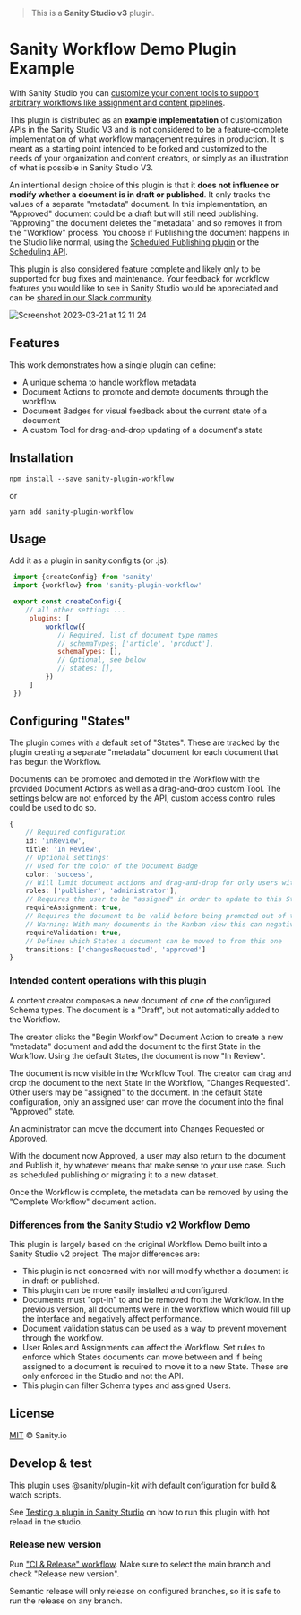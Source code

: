 > This is a **Sanity Studio v3** plugin.

# Sanity Workflow Demo Plugin Example

With Sanity Studio you can [customize your content tools to support arbitrary workflows like assignment and content pipelines](https://www.sanity.io/docs/custom-workflows).

This plugin is distributed as an **example implementation** of customization APIs in the Sanity Studio V3 and is not considered to be a feature-complete implementation of what workflow management requires in production. It is meant as a starting point intended to be forked and customized to the needs of your organization and content creators, or simply as an illustration of what is possible in Sanity Studio V3.

An intentional design choice of this plugin is that it **does not influence or modify whether a document is in draft or published**. It only tracks the values of a separate "metadata" document. In this implementation, an "Approved" document could be a draft but will still need publishing. "Approving" the document deletes the "metadata" and so removes it from the "Workflow" process. You choose if Publishing the document happens in the Studio like normal, using the [Scheduled Publishing plugin](https://www.sanity.io/plugins/scheduled-publishing) or the [Scheduling API](https://www.sanity.io/docs/scheduling-api#fa3bb95f83ed).

This plugin is also considered feature complete and likely only to be supported for bug fixes and maintenance. Your feedback for workflow features you would like to see in Sanity Studio would be appreciated and can be [shared in our Slack community](https://slack.sanity.io/).

![Screenshot 2023-03-21 at 12 11 24](https://user-images.githubusercontent.com/9684022/226602179-5bd3d91a-9c27-431e-be18-3c70f06c6ccb.png)

## Features

This work demonstrates how a single plugin can define:

- A unique schema to handle workflow metadata
- Document Actions to promote and demote documents through the workflow
- Document Badges for visual feedback about the current state of a document
- A custom Tool for drag-and-drop updating of a document's state

## Installation

```
npm install --save sanity-plugin-workflow
```

or

```
yarn add sanity-plugin-workflow
```

## Usage

Add it as a plugin in sanity.config.ts (or .js):

```js
 import {createConfig} from 'sanity'
 import {workflow} from 'sanity-plugin-workflow'

 export const createConfig({
    // all other settings ...
     plugins: [
         workflow({
            // Required, list of document type names
            // schemaTypes: ['article', 'product'],
            schemaTypes: [],
            // Optional, see below
            // states: [],
         })
     ]
 })
```

## Configuring "States"

The plugin comes with a default set of "States". These are tracked by the plugin creating a separate "metadata" document for each document that has begun the Workflow.

Documents can be promoted and demoted in the Workflow with the provided Document Actions as well as a drag-and-drop custom Tool. The settings below are not enforced by the API, custom access control rules could be used to do so.

```ts
{
    // Required configuration
    id: 'inReview',
    title: 'In Review',
    // Optional settings:
    // Used for the color of the Document Badge
    color: 'success',
    // Will limit document actions and drag-and-drop for only users with these Role
    roles: ['publisher', 'administrator'],
    // Requires the user to be "assigned" in order to update to this State
    requireAssignment: true,
    // Requires the document to be valid before being promoted out of this State
    // Warning: With many documents in the Kanban view this can negatively impact performance
    requireValidation: true,
    // Defines which States a document can be moved to from this one
    transitions: ['changesRequested', 'approved']
}
```

### Intended content operations with this plugin

A content creator composes a new document of one of the configured Schema types. The document is a "Draft", but not automatically added to the Workflow.

The creator clicks the "Begin Workflow" Document Action to create a new "metadata" document and add the document to the first State in the Workflow. Using the default States, the document is now "In Review".

The document is now visible in the Workflow Tool. The creator can drag and drop the document to the next State in the Workflow, "Changes Requested". Other users may be "assigned" to the document. In the default State configuration, only an assigned user can move the document into the final "Approved" state.

An administrator can move the document into Changes Requested or Approved.

With the document now Approved, a user may also return to the document and Publish it, by whatever means that make sense to your use case. Such as scheduled publishing or migrating it to a new dataset.

Once the Workflow is complete, the metadata can be removed by using the "Complete Workflow" document action.

### Differences from the Sanity Studio v2 Workflow Demo

This plugin is largely based on the original Workflow Demo built into a Sanity Studio v2 project. The major differences are:

- This plugin is not concerned with nor will modify whether a document is in draft or published.
- This plugin can be more easily installed and configured.
- Documents must "opt-in" to and be removed from the Workflow. In the previous version, all documents were in the workflow which would fill up the interface and negatively affect performance.
- Document validation status can be used as a way to prevent movement through the workflow.
- User Roles and Assignments can affect the Workflow. Set rules to enforce which States documents can move between and if being assigned to a document is required to move it to a new State. These are only enforced in the Studio and not the API.
- This plugin can filter Schema types and assigned Users.

## License

[MIT](LICENSE) © Sanity.io

## Develop & test

This plugin uses [@sanity/plugin-kit](https://github.com/sanity-io/plugin-kit)
with default configuration for build & watch scripts.

See [Testing a plugin in Sanity Studio](https://github.com/sanity-io/plugin-kit#testing-a-plugin-in-sanity-studio)
on how to run this plugin with hot reload in the studio.

### Release new version

Run ["CI & Release" workflow](https://github.com/sanity-io/sanity-plugin-workflow/actions/workflows/main.yml).
Make sure to select the main branch and check "Release new version".

Semantic release will only release on configured branches, so it is safe to run the release on any branch.
